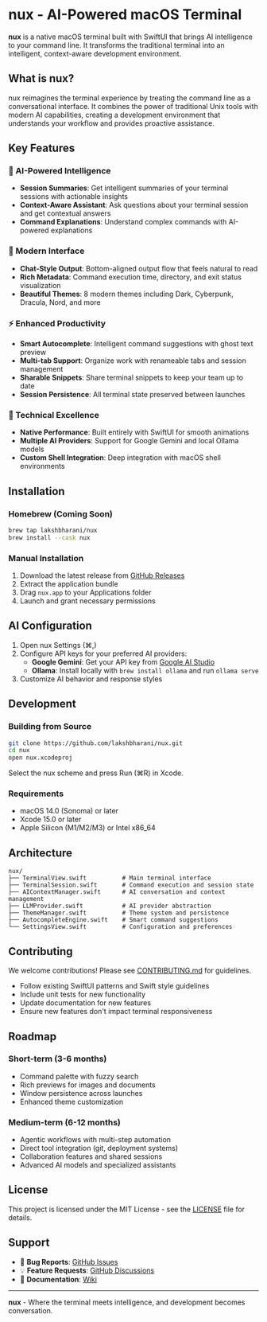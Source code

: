 # nux - AI-Powered macOS Terminal

**nux** is a native macOS terminal built with SwiftUI that brings AI intelligence to your command line. It transforms the traditional terminal into an intelligent, context-aware development environment.

## What is nux?

nux reimagines the terminal experience by treating the command line as a conversational interface. It combines the power of traditional Unix tools with modern AI capabilities, creating a development environment that understands your workflow and provides proactive assistance.

## Key Features

### 🤖 AI-Powered Intelligence

- **Session Summaries**: Get intelligent summaries of your terminal sessions with actionable insights
- **Context-Aware Assistant**: Ask questions about your terminal session and get contextual answers
- **Command Explanations**: Understand complex commands with AI-powered explanations

### 🎨 Modern Interface

- **Chat-Style Output**: Bottom-aligned output flow that feels natural to read
- **Rich Metadata**: Command execution time, directory, and exit status visualization
- **Beautiful Themes**: 8 modern themes including Dark, Cyberpunk, Dracula, Nord, and more

### ⚡ Enhanced Productivity

- **Smart Autocomplete**: Intelligent command suggestions with ghost text preview
- **Multi-tab Support**: Organize work with renameable tabs and session management
- **Sharable Snippets**: Share terminal snippets to keep your team up to date
- **Session Persistence**: All terminal state preserved between launches

### 🔧 Technical Excellence

- **Native Performance**: Built entirely with SwiftUI for smooth animations
- **Multiple AI Providers**: Support for Google Gemini and local Ollama models
- **Custom Shell Integration**: Deep integration with macOS shell environments

## Installation

### Homebrew (Coming Soon)

```bash
brew tap lakshbharani/nux
brew install --cask nux
```

### Manual Installation

1. Download the latest release from [GitHub Releases](https://github.com/lakshbharani/nux/releases)
2. Extract the application bundle
3. Drag `nux.app` to your Applications folder
4. Launch and grant necessary permissions

## AI Configuration

1. Open nux Settings (⌘,)
2. Configure API keys for your preferred AI providers:
   - **Google Gemini**: Get your API key from [Google AI Studio](https://makersuite.google.com/app/apikey)
   - **Ollama**: Install locally with `brew install ollama` and run `ollama serve`
3. Customize AI behavior and response styles

## Development

### Building from Source

```bash
git clone https://github.com/lakshbharani/nux.git
cd nux
open nux.xcodeproj
```

Select the nux scheme and press Run (⌘R) in Xcode.

### Requirements

- macOS 14.0 (Sonoma) or later
- Xcode 15.0 or later
- Apple Silicon (M1/M2/M3) or Intel x86_64

## Architecture

```
nux/
├── TerminalView.swift          # Main terminal interface
├── TerminalSession.swift       # Command execution and session state
├── AIContextManager.swift      # AI conversation and context management
├── LLMProvider.swift           # AI provider abstraction
├── ThemeManager.swift          # Theme system and persistence
├── AutocompleteEngine.swift    # Smart command suggestions
└── SettingsView.swift          # Configuration and preferences
```

## Contributing

We welcome contributions! Please see [CONTRIBUTING.md](CONTRIBUTING.md) for guidelines.

- Follow existing SwiftUI patterns and Swift style guidelines
- Include unit tests for new functionality
- Update documentation for new features
- Ensure new features don't impact terminal responsiveness

## Roadmap

### Short-term (3-6 months)

- Command palette with fuzzy search
- Rich previews for images and documents
- Window persistence across launches
- Enhanced theme customization

### Medium-term (6-12 months)

- Agentic workflows with multi-step automation
- Direct tool integration (git, deployment systems)
- Collaboration features and shared sessions
- Advanced AI models and specialized assistants

## License

This project is licensed under the MIT License - see the [LICENSE](LICENSE) file for details.

## Support

- 🐛 **Bug Reports**: [GitHub Issues](https://github.com/lakshbharani/nux/issues)
- 💡 **Feature Requests**: [GitHub Discussions](https://github.com/lakshbharani/nux/discussions)
- 📖 **Documentation**: [Wiki](https://github.com/lakshbharani/nux/wiki)

---

**nux** - Where the terminal meets intelligence, and development becomes conversation.
